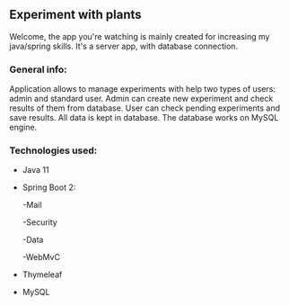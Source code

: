 ## Experiment with plants
Welcome, the app you're watching is mainly created for increasing my java/spring skills. It's a server app, with database connection. 

### General info:
Application allows to manage experiments with help two types of users: admin and standard user.
Admin can create new experiment and check results of them from database. User can check pending experiments and save results.
All data is kept in database. The database works on MySQL engine.

### Technologies used:
* Java 11
* Spring Boot 2:

    -Mail
    
    -Security
    
    -Data
    
    -WebMvC
 * Thymeleaf
 * MySQL
